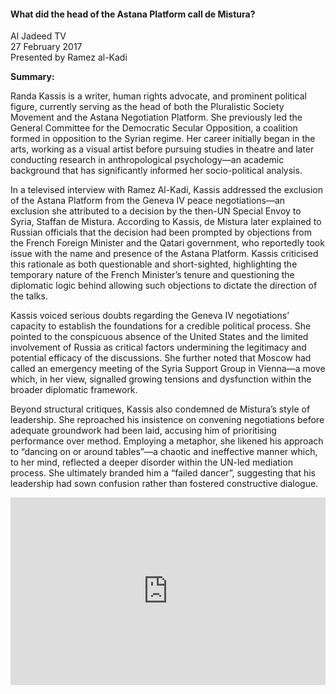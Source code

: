 <h4>What did the head of the Astana Platform call de Mistura?</h4>

Al Jadeed TV  
27 February 2017  
Presented by Ramez al-Kadi

<b>Summary:</b>

Randa Kassis is a writer, human rights advocate, and prominent political figure, currently serving as the head of both the Pluralistic Society Movement and the Astana Negotiation Platform. She previously led the General Committee for the Democratic Secular Opposition, a coalition formed in opposition to the Syrian regime. Her career initially began in the arts, working as a visual artist before pursuing studies in theatre and later conducting research in anthropological psychology—an academic background that has significantly informed her socio-political analysis.

In a televised interview with Ramez Al-Kadi, Kassis addressed the exclusion of the Astana Platform from the Geneva IV peace negotiations—an exclusion she attributed to a decision by the then-UN Special Envoy to Syria, Staffan de Mistura. According to Kassis, de Mistura later explained to Russian officials that the decision had been prompted by objections from the French Foreign Minister and the Qatari government, who reportedly took issue with the name and presence of the Astana Platform. Kassis criticised this rationale as both questionable and short-sighted, highlighting the temporary nature of the French Minister’s tenure and questioning the diplomatic logic behind allowing such objections to dictate the direction of the talks.

Kassis voiced serious doubts regarding the Geneva IV negotiations’ capacity to establish the foundations for a credible political process. She pointed to the conspicuous absence of the United States and the limited involvement of Russia as critical factors undermining the legitimacy and potential efficacy of the discussions. She further noted that Moscow had called an emergency meeting of the Syria Support Group in Vienna—a move which, in her view, signalled growing tensions and dysfunction within the broader diplomatic framework.

Beyond structural critiques, Kassis also condemned de Mistura’s style of leadership. She reproached his insistence on convening negotiations before adequate groundwork had been laid, accusing him of prioritising performance over method. Employing a metaphor, she likened his approach to “dancing on or around tables”—a chaotic and ineffective manner which, to her mind, reflected a deeper disorder within the UN-led mediation process. She ultimately branded him a “failed dancer”, suggesting that his leadership had sown confusion rather than fostered constructive dialogue.

<p></p>
<center>
<div style="display: flex; justify-content: center; position:relative;width: 100%;height: 300px;"><iframe
    src="https://iframe.mediadelivery.net/embed/460223/4243ebc8-e956-499a-8f59-6ff89172cc1b?autoplay=false&loop=false&muted=false&preload=true&responsive=true"
    loading="lazy" style="border:0;height:100%;width: 520px;"
    allow="accelerometer;gyroscope;autoplay;encrypted-media;picture-in-picture;" allowfullscreen="true"></iframe>
</div>
</center>  
<p></p>
